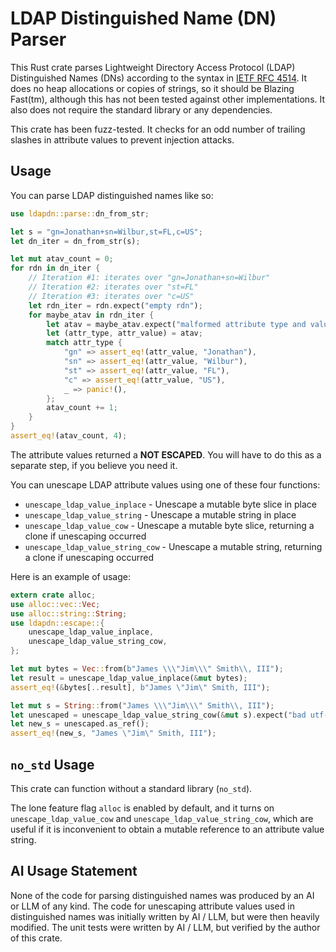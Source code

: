# LDAP Distinguished Name (DN) Parser

This Rust crate parses Lightweight Directory Access Protocol (LDAP)
Distinguished Names (DNs) according to the syntax in
[IETF RFC 4514](https://datatracker.ietf.org/doc/html/rfc4514). It does no
heap allocations or copies of strings, so it should be Blazing Fast(tm),
although this has not been tested against other implementations. It also does
not require the standard library or any dependencies.

This crate has been fuzz-tested. It checks for an odd number of trailing
slashes in attribute values to prevent injection attacks.

## Usage

You can parse LDAP distinguished names like so:

```rust
use ldapdn::parse::dn_from_str;

let s = "gn=Jonathan+sn=Wilbur,st=FL,c=US";
let dn_iter = dn_from_str(s);

let mut atav_count = 0;
for rdn in dn_iter {
    // Iteration #1: iterates over "gn=Jonathan+sn=Wilbur"
    // Iteration #2: iterates over "st=FL"
    // Iteration #3: iterates over "c=US"
    let rdn_iter = rdn.expect("empty rdn");
    for maybe_atav in rdn_iter {
        let atav = maybe_atav.expect("malformed attribute type and value");
        let (attr_type, attr_value) = atav;
        match attr_type {
            "gn" => assert_eq!(attr_value, "Jonathan"),
            "sn" => assert_eq!(attr_value, "Wilbur"),
            "st" => assert_eq!(attr_value, "FL"),
            "c" => assert_eq!(attr_value, "US"),
            _ => panic!(),
        };
        atav_count += 1;
    }
}
assert_eq!(atav_count, 4);
```

The attribute values returned a **NOT ESCAPED**. You will have to do this as a
separate step, if you believe you need it.

You can unescape LDAP attribute values using one of these four
functions:

- `unescape_ldap_value_inplace` - Unescape a mutable byte slice in place
- `unescape_ldap_value_string` - Unescape a mutable string in place
- `unescape_ldap_value_cow` - Unescape a mutable byte slice, returning a clone if unescaping occurred
- `unescape_ldap_value_string_cow` - Unescape a mutable string, returning a clone if unescaping occurred

Here is an example of usage:

```rust
extern crate alloc;
use alloc::vec::Vec;
use alloc::string::String;
use ldapdn::escape::{
    unescape_ldap_value_inplace,
    unescape_ldap_value_string_cow,
};

let mut bytes = Vec::from(b"James \\\"Jim\\\" Smith\\, III");
let result = unescape_ldap_value_inplace(&mut bytes);
assert_eq!(&bytes[..result], b"James \"Jim\" Smith, III");

let mut s = String::from("James \\\"Jim\\\" Smith\\, III");
let unescaped = unescape_ldap_value_string_cow(&mut s).expect("bad utf-8 encoding");
let new_s = unescaped.as_ref();
assert_eq!(new_s, "James \"Jim\" Smith, III");
```

## `no_std` Usage

This crate can function without a standard library (`no_std`).

The lone feature flag `alloc` is enabled by default, and it turns on
`unescape_ldap_value_cow` and `unescape_ldap_value_string_cow`,
which are useful if it is inconvenient to obtain a mutable reference to an
attribute value string.

## AI Usage Statement

None of the code for parsing distinguished names was produced by an AI or LLM
of any kind. The code for unescaping attribute values used in distinguished
names was initially written by AI / LLM, but were then heavily modified. The
unit tests were written by AI / LLM, but verified by the author of this crate.
